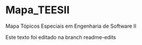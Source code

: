 # Mapa_TEESII
Mapa Tópicos Especiais em Engenharia de Software II

Este texto foi editado na branch readme-edits


